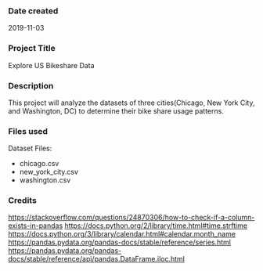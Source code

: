 ### Date created
2019-11-03

### Project Title
Explore US Bikeshare Data

### Description
This project will analyze the datasets of three cities(Chicago, New York City, and Washington, DC) to determine their bike share usage patterns.

### Files used
Dataset Files:
- chicago.csv
- new_york_city.csv
- washington.csv

### Credits
https://stackoverflow.com/questions/24870306/how-to-check-if-a-column-exists-in-pandas
https://docs.python.org/2/library/time.html#time.strftime
https://docs.python.org/3/library/calendar.html#calendar.month_name
https://pandas.pydata.org/pandas-docs/stable/reference/series.html
https://pandas.pydata.org/pandas-docs/stable/reference/api/pandas.DataFrame.iloc.html

